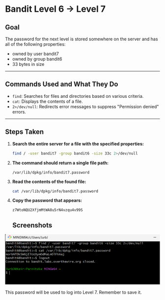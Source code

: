 # Bandit Level 6 → Level 7
## Goal
The password for the next level is stored somewhere on the server and has all of the following properties:
- owned by user bandit7
- owned by group bandit6
- 33 bytes in size
---
## Commands Used and What They Do
- `find`: Searches for files and directories based on various criteria.
- `cat`: Displays the contents of a file.
- `2>/dev/null`: Redirects error messages to suppress "Permission denied" errors.
---
## Steps Taken
1. **Search the entire server for a file with the specified properties:**
   ```bash
   find / -user bandit7 -group bandit6 -size 33c 2>/dev/null
   ```

2. **The command should return a single file path:**
   ```
   /var/lib/dpkg/info/bandit7.password
   ```

3. **Read the contents of the found file:**
   ```bash
   cat /var/lib/dpkg/info/bandit7.password
   ```

4. **Copy the password that appears:**
   ```
   z7WtoNQU2XfjmMtWA8u5rN4vzqu4v99S
   ```

   ## Screenshots


![Bandit Level 1 Login](screenshots/level_6.png)


This password will be used to log into Level 7. Remember to save it.

